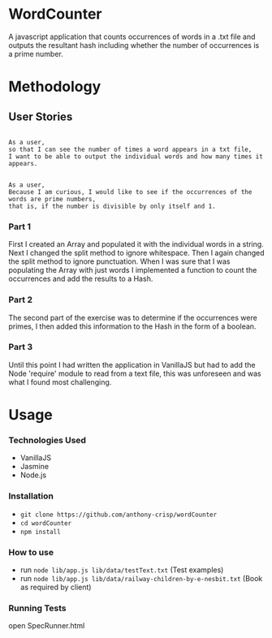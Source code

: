 WordCounter
===========

A javascript application that counts occurrences of words in a .txt file and outputs the resultant hash including whether the number of occurrences is a prime number.

Methodology
===========

## User Stories

```

As a user,
so that I can see the number of times a word appears in a txt file,
I want to be able to output the individual words and how many times it appears.


As a user,
Because I am curious, I would like to see if the occurrences of the words are prime numbers,
that is, if the number is divisible by only itself and 1.
```

### Part 1
First I created an Array and populated it with the individual words in a string.
Next I changed the split method to ignore whitespace.
Then I again changed the split method to ignore punctuation.
When I was sure that I was populating the Array with just words I implemented a function to count the occurrences and add the results to a Hash.

### Part 2
The second part of the exercise was to determine if the occurrences were primes, I then added this information to the Hash in the form of a boolean.

### Part 3
Until this point I had written the application in VanillaJS but had to add the Node 'require' module to read from a text file, this was unforeseen and was what I found most challenging.

Usage
===============

### Technologies Used
- VanillaJS
- Jasmine
- Node.js

### Installation
- ```git clone https://github.com/anthony-crisp/wordCounter ```
- ```cd wordCounter```
- ```npm install```

### How to use
- run ```node lib/app.js lib/data/testText.txt``` (Test examples)
- run ```node lib/app.js lib/data/railway-children-by-e-nesbit.txt``` (Book as required by client)


### Running Tests
open SpecRunner.html
